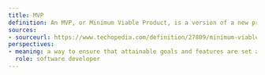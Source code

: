 ```yaml
---
title: MVP
definition: An MVP, or Minimum Viable Product, is a version of a new product that has just enough features to be shipped to customers. This version is then further developed based on the feedback from these initial users. 
sources:
- sourceurl: https://www.techopedia.com/definition/27809/minimum-viable-product-mvp
perspectives:
- meaning: a way to ensure that attainable goals and features are set at the beginning of the development phase of a new product. This allows one to ship and get feedback of a new product quickly and efficiently
  role: software developer
---
```

